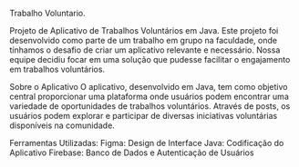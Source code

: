 Trabalho Voluntario.

Projeto de Aplicativo de Trabalhos Voluntários em Java.
Este projeto foi desenvolvido como parte de um trabalho em grupo na faculdade, onde tínhamos o desafio de criar um aplicativo relevante e necessário. 
Nossa equipe decidiu focar em uma solução que pudesse facilitar o engajamento em trabalhos voluntários.

Sobre o Aplicativo
O aplicativo, desenvolvido em Java, tem como objetivo central proporcionar uma plataforma onde usuários podem encontrar uma variedade de oportunidades de trabalhos voluntários. 
Através de posts, os usuários podem explorar e participar de diversas iniciativas voluntárias disponíveis na comunidade.

Ferramentas Utilizadas:
Figma: Design de Interface
Java: Codificação do Aplicativo
Firebase: Banco de Dados e Autenticação de Usuários
